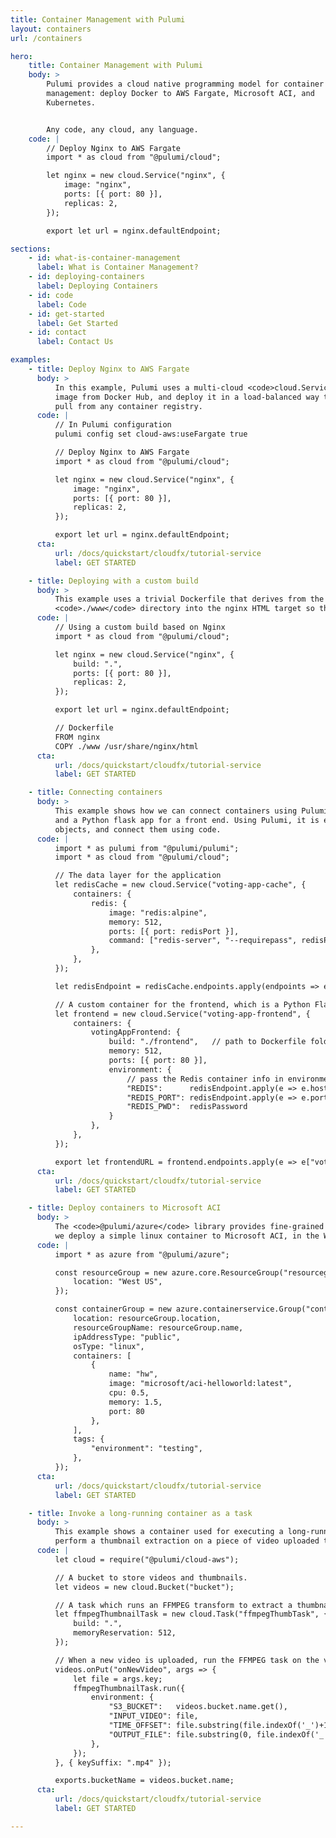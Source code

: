 ```yaml
---
title: Container Management with Pulumi
layout: containers
url: /containers

hero:
    title: Container Management with Pulumi
    body: >
        Pulumi provides a cloud native programming model for container
        management: deploy Docker to AWS Fargate, Microsoft ACI, and
        Kubernetes.


        Any code, any cloud, any language.
    code: |
        // Deploy Nginx to AWS Fargate
        import * as cloud from "@pulumi/cloud";

        let nginx = new cloud.Service("nginx", {
            image: "nginx",
            ports: [{ port: 80 }],
            replicas: 2,
        });

        export let url = nginx.defaultEndpoint;

sections:
    - id: what-is-container-management
      label: What is Container Management?
    - id: deploying-containers
      label: Deploying Containers
    - id: code
      label: Code
    - id: get-started
      label: Get Started
    - id: contact
      label: Contact Us

examples:
    - title: Deploy Nginx to AWS Fargate
      body: >
          In this example, Pulumi uses a multi-cloud <code>cloud.Service</code> object to pull the nginx
          image from Docker Hub, and deploy it in a load-balanced way to AWS Fargate. Pulumi can
          pull from any container registry.
      code: |
          // In Pulumi configuration
          pulumi config set cloud-aws:useFargate true

          // Deploy Nginx to AWS Fargate
          import * as cloud from "@pulumi/cloud";

          let nginx = new cloud.Service("nginx", {
              image: "nginx",
              ports: [{ port: 80 }],
              replicas: 2,
          });

          export let url = nginx.defaultEndpoint;
      cta:
          url: /docs/quickstart/cloudfx/tutorial-service
          label: GET STARTED

    - title: Deploying with a custom build
      body: >
          This example uses a trivial Dockerfile that derives from the <code>nginx</code> base image and copies the
          <code>./www</code> directory into the nginx HTML target so that it will be served up.
      code: |
          // Using a custom build based on Nginx
          import * as cloud from "@pulumi/cloud";

          let nginx = new cloud.Service("nginx", {
              build: ".",
              ports: [{ port: 80 }],
              replicas: 2,
          });

          export let url = nginx.defaultEndpoint;

          // Dockerfile
          FROM nginx
          COPY ./www /usr/share/nginx/html
      cta:
          url: /docs/quickstart/cloudfx/tutorial-service
          label: GET STARTED

    - title: Connecting containers
      body: >
          This example shows how we can connect containers using Pulumi &mdash; in this case Redis for a data store,
          and a Python flask app for a front end. Using Pulumi, it is easy to obtain a reference to the container
          objects, and connect them using code.
      code: |
          import * as pulumi from "@pulumi/pulumi";
          import * as cloud from "@pulumi/cloud";

          // The data layer for the application
          let redisCache = new cloud.Service("voting-app-cache", {
              containers: {
                  redis: {
                      image: "redis:alpine",
                      memory: 512,
                      ports: [{ port: redisPort }],
                      command: ["redis-server", "--requirepass", redisPassword],
                  },
              },
          });

          let redisEndpoint = redisCache.endpoints.apply(endpoints => endpoints.redis[redisPort]);

          // A custom container for the frontend, which is a Python Flask app
          let frontend = new cloud.Service("voting-app-frontend", {
              containers: {
                  votingAppFrontend: {
                      build: "./frontend",   // path to Dockerfile folder
                      memory: 512,
                      ports: [{ port: 80 }],
                      environment: {
                          // pass the Redis container info in environment variables
                          "REDIS":      redisEndpoint.apply(e => e.hostname),
                          "REDIS_PORT": redisEndpoint.apply(e => e.port.toString()),
                          "REDIS_PWD":  redisPassword
                      }
                  },
              },
          });

          export let frontendURL = frontend.endpoints.apply(e => e["votingAppFrontend"][80].hostname);
      cta:
          url: /docs/quickstart/cloudfx/tutorial-service
          label: GET STARTED

    - title: Deploy containers to Microsoft ACI
      body: >
          The <code>@pulumi/azure</code> library provides fine-grained control of Azure resources. In this example,
          we deploy a simple linux container to Microsoft ACI, in the West US zone.
      code: |
          import * as azure from "@pulumi/azure";

          const resourceGroup = new azure.core.ResourceGroup("resourcegroup", {
              location: "West US",
          });

          const containerGroup = new azure.containerservice.Group("containergroup", {
              location: resourceGroup.location,
              resourceGroupName: resourceGroup.name,
              ipAddressType: "public",
              osType: "linux",
              containers: [
                  {
                      name: "hw",
                      image: "microsoft/aci-helloworld:latest",
                      cpu: 0.5,
                      memory: 1.5,
                      port: 80
                  },
              ],
              tags: {
                  "environment": "testing",
              },
          });
      cta:
          url: /docs/quickstart/cloudfx/tutorial-service
          label: GET STARTED

    - title: Invoke a long-running container as a task
      body: >
          This example shows a container used for executing a long-running task. Here, we use a container to
          perform a thumbnail extraction on a piece of video uploaded to an S3 bucket.
      code: |
          let cloud = require("@pulumi/cloud-aws");

          // A bucket to store videos and thumbnails.
          let videos = new cloud.Bucket("bucket");

          // A task which runs an FFMPEG transform to extract a thumbnail image.
          let ffmpegThumbnailTask = new cloud.Task("ffmpegThumbTask", {
              build: ".",
              memoryReservation: 512,
          });

          // When a new video is uploaded, run the FFMPEG task on the video file.
          videos.onPut("onNewVideo", args => {
              let file = args.key;
              ffmpegThumbnailTask.run({
                  environment: {
                      "S3_BUCKET":   videos.bucket.name.get(),
                      "INPUT_VIDEO": file,
                      "TIME_OFFSET": file.substring(file.indexOf('_')+1, file.indexOf('.')).replace('-',':'),
                      "OUTPUT_FILE": file.substring(0, file.indexOf('_')) + '.jpg',
                  },
              });
          }, { keySuffix: ".mp4" });

          exports.bucketName = videos.bucket.name;
      cta:
          url: /docs/quickstart/cloudfx/tutorial-service
          label: GET STARTED

---
```

